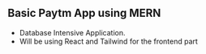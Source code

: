 ## Basic Paytm App using MERN

- Database Intensive Application.
- Will be using React and Tailwind for the frontend part
